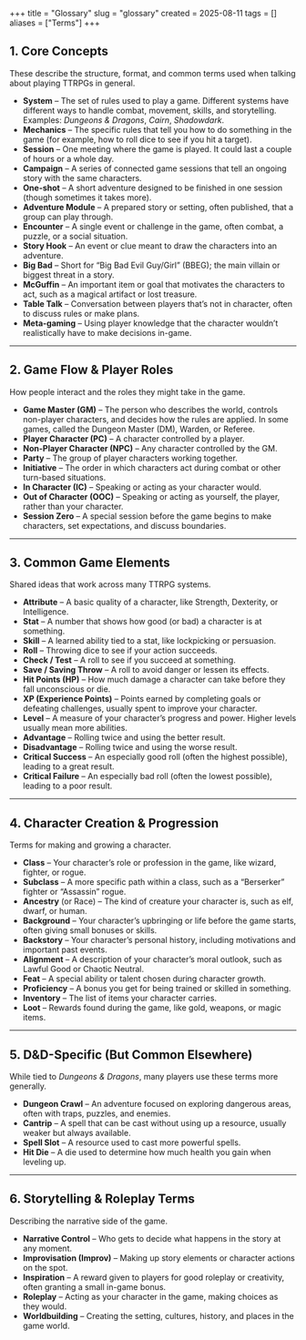 +++
title = "Glossary"
slug = "glossary"
created = 2025-08-11
tags = []
aliases = ["Terms"]
+++

## 1. Core Concepts

These describe the structure, format, and common terms used when talking about playing TTRPGs in general.

- **System** – The set of rules used to play a game. Different systems have different ways to handle combat, movement, skills, and storytelling. Examples: _Dungeons & Dragons_, _Cairn_, _Shadowdark_.
- **Mechanics** – The specific rules that tell you how to do something in the game (for example, how to roll dice to see if you hit a target).
- **Session** – One meeting where the game is played. It could last a couple of hours or a whole day.
- **Campaign** – A series of connected game sessions that tell an ongoing story with the same characters.
- **One-shot** – A short adventure designed to be finished in one session (though sometimes it takes more).
- **Adventure Module** – A prepared story or setting, often published, that a group can play through.
- **Encounter** – A single event or challenge in the game, often combat, a puzzle, or a social situation.
- **Story Hook** – An event or clue meant to draw the characters into an adventure.
- **Big Bad** – Short for “Big Bad Evil Guy/Girl” (BBEG); the main villain or biggest threat in a story.
- **McGuffin** – An important item or goal that motivates the characters to act, such as a magical artifact or lost treasure.
- **Table Talk** – Conversation between players that’s not in character, often to discuss rules or make plans.
- **Meta-gaming** – Using player knowledge that the character wouldn’t realistically have to make decisions in-game.

---

## 2. Game Flow & Player Roles

How people interact and the roles they might take in the game.

- **Game Master (GM)** – The person who describes the world, controls non-player characters, and decides how the rules are applied. In some games, called the Dungeon Master (DM), Warden, or Referee.
- **Player Character (PC)** – A character controlled by a player.
- **Non-Player Character (NPC)** – Any character controlled by the GM.
- **Party** – The group of player characters working together.
- **Initiative** – The order in which characters act during combat or other turn-based situations.
- **In Character (IC)** – Speaking or acting as your character would.
- **Out of Character (OOC)** – Speaking or acting as yourself, the player, rather than your character.
- **Session Zero** – A special session before the game begins to make characters, set expectations, and discuss boundaries.

---

## 3. Common Game Elements

Shared ideas that work across many TTRPG systems.

- **Attribute** – A basic quality of a character, like Strength, Dexterity, or Intelligence.
- **Stat** – A number that shows how good (or bad) a character is at something.
- **Skill** – A learned ability tied to a stat, like lockpicking or persuasion.
- **Roll** – Throwing dice to see if your action succeeds.
- **Check / Test** – A roll to see if you succeed at something.
- **Save / Saving Throw** – A roll to avoid danger or lessen its effects.
- **Hit Points (HP)** – How much damage a character can take before they fall unconscious or die.
- **XP (Experience Points)** – Points earned by completing goals or defeating challenges, usually spent to improve your character.
- **Level** – A measure of your character’s progress and power. Higher levels usually mean more abilities.
- **Advantage** – Rolling twice and using the better result.
- **Disadvantage** – Rolling twice and using the worse result.
- **Critical Success** – An especially good roll (often the highest possible), leading to a great result.
- **Critical Failure** – An especially bad roll (often the lowest possible), leading to a poor result.

---

## 4. Character Creation & Progression

Terms for making and growing a character.

- **Class** – Your character’s role or profession in the game, like wizard, fighter, or rogue.
- **Subclass** – A more specific path within a class, such as a “Berserker” fighter or “Assassin” rogue.
- **Ancestry** (or Race) – The kind of creature your character is, such as elf, dwarf, or human.
- **Background** – Your character’s upbringing or life before the game starts, often giving small bonuses or skills.
- **Backstory** – Your character’s personal history, including motivations and important past events.
- **Alignment** – A description of your character’s moral outlook, such as Lawful Good or Chaotic Neutral.
- **Feat** – A special ability or talent chosen during character growth.
- **Proficiency** – A bonus you get for being trained or skilled in something.
- **Inventory** – The list of items your character carries.
- **Loot** – Rewards found during the game, like gold, weapons, or magic items.

---

## 5. D&D-Specific (But Common Elsewhere)

While tied to _Dungeons & Dragons_, many players use these terms more generally.

- **Dungeon Crawl** – An adventure focused on exploring dangerous areas, often with traps, puzzles, and enemies.
- **Cantrip** – A spell that can be cast without using up a resource, usually weaker but always available.
- **Spell Slot** – A resource used to cast more powerful spells.
- **Hit Die** – A die used to determine how much health you gain when leveling up.

---

## 6. Storytelling & Roleplay Terms

Describing the narrative side of the game.

- **Narrative Control** – Who gets to decide what happens in the story at any moment.
- **Improvisation (Improv)** – Making up story elements or character actions on the spot.
- **Inspiration** – A reward given to players for good roleplay or creativity, often granting a small in-game bonus.
- **Roleplay** – Acting as your character in the game, making choices as they would.
- **Worldbuilding** – Creating the setting, cultures, history, and places in the game world.
